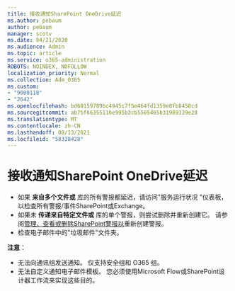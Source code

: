```yaml
---
title: 接收通知SharePoint OneDrive延迟
ms.author: pebaum
author: pebaum
manager: scotv
ms.date: 04/21/2020
ms.audience: Admin
ms.topic: article
ms.service: o365-administration
ROBOTS: NOINDEX, NOFOLLOW
localization_priority: Normal
ms.collection: Adm_O365
ms.custom:
- "9000118"
- "2642"
ms.openlocfilehash: bd60159789bc4945c7f5e464fd1359e8fb8458cd
ms.sourcegitcommit: ab75f66355116e995b3cb5505465b31989339e28
ms.translationtype: MT
ms.contentlocale: zh-CN
ms.lasthandoff: 08/13/2021
ms.locfileid: "58328428"
---
```

# <a name="delays-in-receiving-sharepoint-and-onedrive-alerts"></a>接收通知SharePoint OneDrive延迟

- 如果 **来自多个文件或** 库的所有警报都延迟，请访问"服务运行状况 [](https://portal.office.com/adminportal/home?ref=/servicehealth)"仪表板，以检查所有警报/事件SharePoint或Exchange。
- 如果未 **传递来自特定文件或** 库的单个警报，则尝试删除并重新创建它。 请参阅[管理、查看或删除SharePoint警报以](https://support.microsoft.com/office/99dfb19c-9a90-4a8c-aba1-aa8c8afb0de2)重新创建警报。
- 检查电子邮件中的"垃圾邮件"文件夹。

**注意**：
- 无法向通讯组发送通知。 仅支持安全组和 O365 组。
- 无法自定义通知电子邮件模板。 您必须使用Microsoft Flow或SharePoint设计器工作流来实现这些目的。

